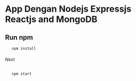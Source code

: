 # App Dengan Nodejs Expressjs Reactjs and MongoDB

Run npm
---
```console  
   npm install
```
###### Next
```console  
   npm start
```
